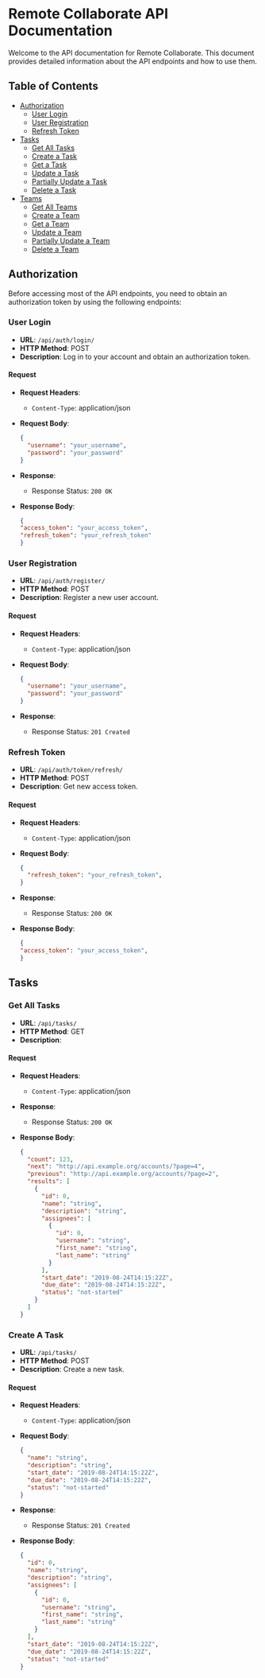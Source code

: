 # Remote Collaborate API Documentation

Welcome to the API documentation for Remote Collaborate. This document provides detailed information about the API endpoints and how to use them.

## Table of Contents

- [Authorization](#authorization)
  - [User Login](#user-login)
  - [User Registration](#user-registration)
  - [Refresh Token](#refresh_token)
- [Tasks](#tasks)
  - [Get All Tasks](#get-all-tasks)
  - [Create a Task](#create-a-task)
  - [Get a Task](#get-a-task-by-id)
  - [Update a Task](#update-a-task)
  - [Partially Update a Task](#partially-update-a-task)
  - [Delete a Task](#delete-a-task)
- [Teams](#teams)
  - [Get All Teams](#get-all-teams)
  - [Create a Team](#create-a-team)
  - [Get a Team](#get-a-team-by-id)
  - [Update a Team](#update-a-team)
  - [Partially Update a Team](#partially-update-a-team)
  - [Delete a Team](#delete-a-team)

## Authorization

Before accessing most of the API endpoints, you need to obtain an authorization token by using the following endpoints:

### User Login

- **URL**: `/api/auth/login/`
- **HTTP Method**: POST
- **Description**: Log in to your account and obtain an authorization token.

#### Request

- **Request Headers**:
  - `Content-Type`: application/json

- **Request Body**:
  ```json
  {
    "username": "your_username",
    "password": "your_password"
  }
  ```
- **Response**:
  - Response Status: `200 OK`
- **Response Body**:
    ```json
    {
    "access_token": "your_access_token",
    "refresh_token": "your_refresh_token"
    }
    ```


### User Registration

- **URL**: `/api/auth/register/`
- **HTTP Method**: POST
- **Description**: Register a new user account.

#### Request

- **Request Headers**:
  - `Content-Type`: application/json

- **Request Body**:
  ```json
  {
    "username": "your_username",
    "password": "your_password"
  }
  ```
- **Response**:
  - Response Status: `201 Created`

### Refresh Token

- **URL**: `/api/auth/token/refresh/`
- **HTTP Method**: POST
- **Description**: Get new access token.

#### Request

- **Request Headers**:
  - `Content-Type`: application/json

- **Request Body**:
  ```json
  {
    "refresh_token": "your_refresh_token",
  }
  ```
- **Response**:
  - Response Status: `200 OK`
- **Response Body**:
    ```json
    {
    "access_token": "your_access_token",
    }
    ```

## Tasks

### Get All Tasks
- **URL**: `/api/tasks/`
- **HTTP Method**: GET
- **Description**: 
#### Request

- **Request Headers**:
  - `Content-Type`: application/json

- **Response**:
  - Response Status: `200 OK`
- **Response Body**:
  ```json
  {
    "count": 123,
    "next": "http://api.example.org/accounts/?page=4",
    "previous": "http://api.example.org/accounts/?page=2",
    "results": [
      {
        "id": 0,
        "name": "string",
        "description": "string",
        "assignees": [
          {
            "id": 0,
            "username": "string",
            "first_name": "string",
            "last_name": "string"
          }
        ],
        "start_date": "2019-08-24T14:15:22Z",
        "due_date": "2019-08-24T14:15:22Z",
        "status": "not-started"
      }
    ]
  }
  ```

### Create A Task


- **URL**: `/api/tasks/`
- **HTTP Method**: POST
- **Description**: Create a new task.

#### Request

- **Request Headers**:
  - `Content-Type`: application/json

- **Request Body**:
  ```json
  {
    "name": "string",
    "description": "string",
    "start_date": "2019-08-24T14:15:22Z",
    "due_date": "2019-08-24T14:15:22Z",
    "status": "not-started"
  }
  ```
- **Response**:
  - Response Status: `201 Created`

- **Response Body**:
  ```json
  {
    "id": 0,
    "name": "string",
    "description": "string",
    "assignees": [
      {
        "id": 0,
        "username": "string",
        "first_name": "string",
        "last_name": "string"
      }
    ],
    "start_date": "2019-08-24T14:15:22Z",
    "due_date": "2019-08-24T14:15:22Z",
    "status": "not-started"
  }
  ```
